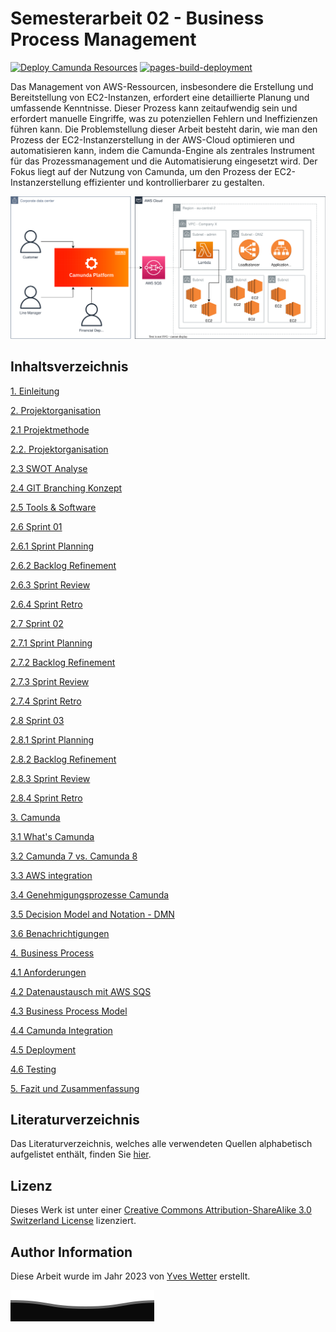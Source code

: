 # Semesterarbeit 02 - Business Process Management

[![Deploy Camunda Resources](https://github.com/Cloud-native-engineering/sem02_bpm/actions/workflows/camunda.yml/badge.svg)](https://github.com/Cloud-native-engineering/sem02_bpm/actions/workflows/camunda.yml)
[![pages-build-deployment](https://github.com/Cloud-native-engineering/sem02_bpm/actions/workflows/pages/pages-build-deployment/badge.svg)](https://github.com/Cloud-native-engineering/sem02_bpm/actions/workflows/pages/pages-build-deployment)

Das Management von AWS-Ressourcen, insbesondere die Erstellung und Bereitstellung von EC2-Instanzen, erfordert eine detaillierte Planung und umfassende Kenntnisse. Dieser Prozess kann zeitaufwendig sein und erfordert manuelle Eingriffe, was zu potenziellen Fehlern und Ineffizienzen führen kann. Die Problemstellung dieser Arbeit besteht darin, wie man den Prozess der EC2-Instanzerstellung in der AWS-Cloud optimieren und automatisieren kann, indem die Camunda-Engine als zentrales Instrument für das Prozessmanagement und die Automatisierung eingesetzt wird. Der Fokus liegt auf der Nutzung von Camunda, um den Prozess der EC2-Instanzerstellung effizienter und kontrollierbarer zu gestalten.

![2023_coverImage](resources/images/2023_Sem02_CoverImage.svg)

## Inhaltsverzeichnis

[1. Einleitung](index.md)

[2. Projektorganisation](docs/02_Projektorganisation/index.md)

[2.1 Projektmethode](docs/02_Projektorganisation/projektmethode.md)

[2.2. Projektorganisation](docs/02_Projektorganisation/projektorganisation.md)

[2.3 SWOT Analyse](docs/02_Projektorganisation/swot.md)

[2.4 GIT Branching Konzept](docs/02_Projektorganisation/git_branching_konzept.md)

[2.5 Tools & Software](docs/02_Projektorganisation/management.md)

[2.6 Sprint 01](docs/02_Projektorganisation/sprint01/index.md)

[2.6.1 Sprint Planning](docs/02_Projektorganisation/sprint01/planning.md)

[2.6.2 Backlog Refinement](docs/02_Projektorganisation/sprint01/refinement.md)

[2.6.3 Sprint Review](docs/02_Projektorganisation/sprint01/review.md)

[2.6.4 Sprint Retro](docs/02_Projektorganisation/sprint01/retro.md)

[2.7 Sprint 02](docs/02_Projektorganisation/sprint02/index.md)

[2.7.1 Sprint Planning](docs/02_Projektorganisation/sprint02/planning.md)

[2.7.2 Backlog Refinement](docs/02_Projektorganisation/sprint02/refinement.md)

[2.7.3 Sprint Review](docs/02_Projektorganisation/sprint02/review.md)

[2.7.4 Sprint Retro](docs/02_Projektorganisation/sprint02/retro.md)

[2.8 Sprint 03](docs/02_Projektorganisation/sprint03/index.md)

[2.8.1 Sprint Planning](docs/02_Projektorganisation/sprint03/planning.md)

[2.8.2 Backlog Refinement](docs/02_Projektorganisation/sprint03/refinement.md)

[2.8.3 Sprint Review](docs/02_Projektorganisation/sprint03/review.md)

[2.8.4 Sprint Retro](docs/02_Projektorganisation/sprint03/retro.md)

[3. Camunda](docs/03_Learningpath/index.md)

[3.1 What's Camunda](docs/03_Camunda/whats_camunda.md)

[3.2 Camunda 7 vs. Camunda 8](docs/03_Camunda/version7_vs_8.md)

[3.3 AWS integration](docs/03_Camunda/aws_integration.md)

[3.4 Genehmigungsprozesse Camunda](docs/03_Camunda/approval.md)

[3.5 Decision Model and Notation - DMN](docs/03_Camunda/dmn.md)

[3.6 Benachrichtigungen](docs/03_Camunda/notifications.md)

[4. Business Process](docs/04_Business_Process/index.md)

[4.1 Anforderungen](docs/04_Business_Process/01_anforderungen.md)

[4.2 Datenaustausch mit AWS SQS](docs/04_Business_Process/02_data_exchange.md)

[4.3 Business Process Model](docs/04_Business_Process/03_bpm.md)

[4.4 Camunda Integration](docs/04_Business_Process/04_camunda_integration.md)

[4.5 Deployment](docs/04_Business_Process/05_deployment.md)

[4.6 Testing](docs/04_Business_Process/06_testing.md)

[5. Fazit und Zusammenfassung](docs/05_fazit/index.md)

## Literaturverzeichnis

Das Literaturverzeichnis, welches alle verwendeten Quellen alphabetisch aufgelistet enthält, finden Sie [hier](REFERENCES.md).

## Lizenz

Dieses Werk ist unter einer [Creative Commons Attribution-ShareAlike 3.0 Switzerland License](https://creativecommons.org/licenses/by-sa/3.0/ch/) lizenziert.

## Author Information

Diese Arbeit wurde im Jahr 2023 von [Yves Wetter](https://www.linkedin.com/in/yves-wetter/) erstellt.

![footer.svg](resources/images/footer.svg)
